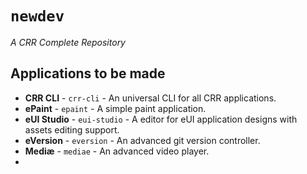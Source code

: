 # `newdev`
 _A CRR Complete Repository_
## Applications to be made
* __CRR CLI__ - `crr-cli` - An universal CLI for all CRR applications.
* __ePaint__ - `epaint` - A simple paint application.
* __eUI Studio__ - `eui-studio` - A editor for eUI application designs with assets editing support.
* __eVersion__ - `eversion` - An advanced git version controller.
* __Mediæ__ - `mediae` - An advanced video player.
* 
